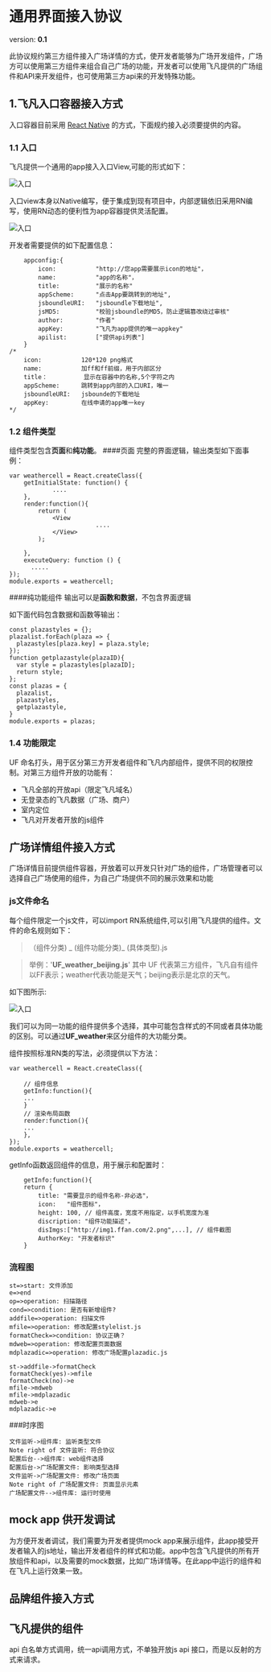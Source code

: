 通用界面接入协议
=============
version: **0.1**

此协议规约第三方组件接入广场详情的方式，使开发者能够为广场开发组件，广场方可以使用第三方组件来组合自己广场的功能，开发者可以使用飞凡提供的广场组件和API来开发组件，也可使用第三方api来的开发特殊功能。
## 1.飞凡入口容器接入方式
入口容器目前采用 [React Native](https://github.com/facebook/react-native) 的方式，下面规约接入必须要提供的内容。
### 1.1 入口
飞凡提供一个通用的app接入入口View,可能的形式如下：

![入口]( http://taontech.github.io/kidsweb/rukou.png )

入口view本身以Native编写，便于集成到现有项目中，内部逻辑依旧采用RN编写，使用RN动态的便利性为app容器提供灵活配置。

![入口]( http://taontech.github.io/kidsweb/appCon.png)


开发者需要提供的如下配置信息：

```
	appconfig:{
		icon:         	"http://您app需要展示icon的地址"，
		name:         	"app的名称"，
		title:        	"展示的名称"
		appScheme:    	"点击App要跳转到的地址",
		jsboundleURI: 	"jsboundle下载地址",
		jsMD5:			"校验jsboundle的MD5，防止逻辑篡改绕过审核"
		author:       	"作者"
		appKey:		   	"飞凡为app提供的唯一appkey"
		apilist:		["提供api列表"]
	}
/*
	icon:         	120*120 png格式
	name:         	加ff和ff前缀，用于内部区分
	title：       	显示在容器中的名称,5个字符之内
	appScheme:    	跳转到app内部的入口URI，唯一
	jsboundleURI:  	jsbounde的下载地址
	appKey:		   	在线申请的app唯一key
*/
```
### 1.2 组件类型
组件类型包含**页面**和**纯功能**。
####页面
完整的界面逻辑，输出类型如下面事例：

```
var weathercell = React.createClass({
    getInitialState: function() {
			....
    },
    render:function(){
        return (
            <View
						....
            </View>
        );

    },
    executeQuery: function () {
      .....
});
module.exports = weathercell;
```
####纯功能组件
输出可以是**函数和数据**，不包含界面逻辑

如下面代码包含数据和函数等输出：

``` 
const plazastyles = {};
plazalist.forEach(plaza => {
  plazastyles[plaza.key] = plaza.style;
});
function getplazastyle(plazaID){
  var style = plazastyles[plazaID];
  return style;
};
const plazas = {
  plazalist,
  plazastyles,
  getplazastyle,
}
module.exports = plazas;
```



### 1.4 功能限定
UF 命名打头，用于区分第三方开发者组件和飞凡内部组件，提供不同的权限控制。对第三方组件开放的功能有：

+ 飞凡全部的开放api（限定飞凡域名）
+ 无登录态的飞凡数据（广场、商户）
+ 室内定位
+ 飞凡对开发者开放的js组件


## 广场详情组件接入方式
广场详情目前提供组件容器，开放着可以开发只针对广场的组件，广场管理者可以选择自己广场使用的组件，为自己广场提供不同的展示效果和功能

### js文件命名
每个组件限定一个js文件，可以import RN系统组件,可以引用飞凡提供的组件。文件的命名规则如下：

>（组件分类) _ (组件功能分类)_ (具体类型).js

> 举例：'**UF_weather_beijing.js**'
> 其中 UF 代表第三方组件，飞凡自有组件以FF表示；weather代表功能是天气；beijing表示是北京的天气。

如下图所示:

![入口]( http://taontech.github.io/kidsweb/typelist.png )

我们可以为同一功能的组件提供多个选择，其中可能包含样式的不同或者具体功能的区别。可以通过**UF_weather**来区分组件的大功能分类。



组件按照标准RN类的写法，必须提供以下方法：

```
var weathercell = React.createClass({

	// 组件信息
    getInfo:function(){
    ...
    }
    // 渲染布局函数
    render:function(){
    ...
    },
});
module.exports = weathercell;
```
getInfo函数返回组件的信息，用于展示和配置时：

```
    getInfo:function(){
    return {
    	title: "需要显示的组件名称-非必选"，
    	icon: 	"组件图标"，
    	height: 100, // 组件高度，宽度不用指定，以手机宽度为准
    	discription: "组件功能描述"，
    	disImgs:["http://img1.ffan.com/2.png",...], // 组件截图
    	AuthorKey: "开发者标识"
    }

```

### 流程图

```flow
st=>start: 文件添加
e=>end
op=>operation: 扫描路径
cond=>condition: 是否有新增组件?
addfile=>operation: 扫描文件
mfile=>operation: 修改配置stylelist.js
formatCheck=>condition: 协议正确？
mdweb=>operation: 修改配置页面数据
mdplazadic=>operation: 修改广场配置plazadic.js

st->addfile->formatCheck
formatCheck(yes)->mfile
formatCheck(no)->e
mfile->mdweb
mfile->mdplazadic
mdweb->e
mdplazadic->e
```

###时序图

```sequence
文件监听->组件库: 监听类型文件
Note right of 文件监听: 符合协议
配置后台-->组件库: web组件选择
配置后台->广场配置文件: 影响类型选择
文件监听->广场配置文件: 修改广场页面
Note right of 广场配置文件: 页面显示元素
广场配置文件-->组件库: 运行时使用
```

## mock app 供开发调试
为方便开发者调试，我们需要为开发者提供mock app来展示组件，此app接受开发者输入的js地址，输出开发者组件的样式和功能。app中包含飞凡提供的所有开放组件和api，以及需要的mock数据，比如广场详情等。在此app中运行的组件和在飞凡上运行效果一致。
## 品牌组件接入方式
## 飞凡提供的组件
api 白名单方式调用，统一api调用方式，不单独开放js api 接口，而是以反射的方式来请求。
